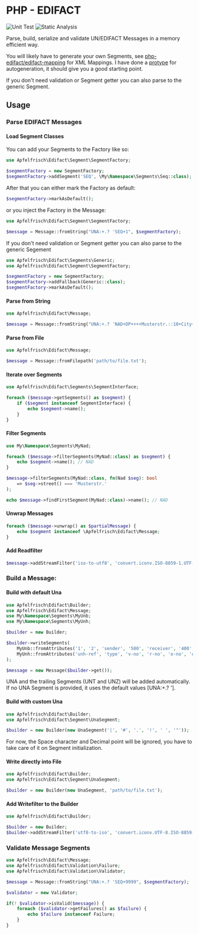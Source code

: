# PHP - EDIFACT

![Unit Test](https://github.com/Apfelfrisch/Edifact/actions/workflows/phpunit.yml/badge.svg)
![Static Analysis](https://github.com/Apfelfrisch/Edifact/actions/workflows/psalm.yml/badge.svg)

Parse, build, serialize and validate UN/EDIFACT Messages in a memory efficient way.

You will likely have to generate your own Segments, see [php-edifact/edifact-mapping](https://github.com/php-edifact/edifact-mapping) for XML Mappings. I have done a [protype](https://github.com/Apfelfrisch/ediseg-generator) for autogeneration, it should give you a good starting point.

If you don't need validation or Segment getter you can also parse to the generic Segment.

## Usage

### Parse EDIFACT Messages

#### Load Segment Classes

You can add your Segments to the Factory like so:
```php
use Apfelfrisch\Edifact\Segment\SegmentFactory;

$segmentFactory = new SegmentFactory;
$segmentFactory->addSegment('SEQ', \My\Namespace\Segments\Seq::class);

```
After that you can either mark the Factory as default:
```php
$segmentFactory->markAsDefault();
```
or you inject the Factory in the Message:
```php
use Apfelfrisch\Edifact\Segment\SegmentFactory;

$message = Message::fromString("UNA:+.? 'SEQ+1", $segmentFactory);
```

If you don't need validation or Segment getter you can also parse to the generic Segement

```php
use Apfelfrisch\Edifact\Segments\Generic;
use Apfelfrisch\Edifact\Segment\SegmentFactory;

$segmentFactory = new SegmentFactory;
$segmentFactory->addFallback(Generic::class);
$segmentFactory->markAsDefault();

```

#### Parse from String
```php
use Apfelfrisch\Edifact\Message;

$message = Message::fromString("UNA:+.? 'NAD+DP++++Musterstr.::10+City++12345+DE");
```

#### Parse from File
```php
use Apfelfrisch\Edifact\Message;

$message = Message::fromFilepath('path/to/file.txt');
```

#### Iterate over Segments
```php
use Apfelfrisch\Edifact\Segments\SegmentInterface;

foreach ($message->getSegments() as $segment) {
    if ($segment instanceof SegmentInterface) {
        echo $segment->name();
    }
}
```

#### Filter Segments
```php
use My\Namespace\Segments\MyNad;

foreach ($message->filterSegments(MyNad::class) as $segment) {
    echo $segment->name(); // NAD
}

$message->filterSegments(MyNad::class, fn(Nad $seg): bool 
    => $seg->street() === 'Musterstr.'
);

echo $message->findFirstSegment(MyNad::class)->name(); // NAD
```

#### Unwrap Messages
```php
foreach ($message->unwrap() as $partialMessage) {
    echo $segment instanceof \Apfelfrisch\Edifact\Message;
}
```

#### Add Readfilter
```php
$message->addStreamFilter('iso-to-utf8', 'convert.iconv.ISO-8859-1.UTF-8');
```


### Build a Message:

#### Build with default Una

```php
use Apfelfrisch\Edifact\Builder;
use Apfelfrisch\Edifact\Message;
use My\Namespace\Segments\MyUnb;
use My\Namespace\Segments\MyUnh;

$builder = new Builder;

$builder->writeSegments(
    MyUnb::fromAttributes('1', '2', 'sender', '500', 'receiver', '400', new DateTime('2021-01-01 12:01:01'), 'unb-ref'),
    MyUnh::fromAttributes('unh-ref', 'type', 'v-no', 'r-no', 'o-no', 'o-co')
);

$message = new Message($builder->get());
```
UNA and the trailing Segments (UNT and UNZ) will be added automatically. If no UNA Segment is provided, it uses the default values [UNA:+.? ']. 

#### Build with custom Una

```php
use Apfelfrisch\Edifact\Builder;
use Apfelfrisch\Edifact\Segment\UnaSegment;

$builder = new Builder(new UnaSegment('|', '#', '.', '!', ' ', '"'));
```
For now, the Space character and Decimal point will be ignored, you have to take care of it on Segment initialization.


#### Write directly into File

```php
use Apfelfrisch\Edifact\Builder;
use Apfelfrisch\Edifact\Segment\UnaSegment;

$builder = new Builder(new UnaSegment, 'path/to/file.txt');
```

#### Add Writefilter to the Builder
```php
use Apfelfrisch\Edifact\Builder;

$builder = new Builder;
$builder->addStreamFilter('utf8-to-iso', 'convert.iconv.UTF-8.ISO-8859-1');
```

### Validate Message Segments
```php
use Apfelfrisch\Edifact\Message;
use Apfelfrisch\Edifact\Validation\Failure;
use Apfelfrisch\Edifact\Validation\Validator;

$message = Message::fromString("UNA:+.? 'SEQ+9999", $segmentFactory);

$validator = new Validator;

if(! $validator->isValid($message)) {
    foreach ($validator->getFailures() as $failure) {
        echo $failure instanceof Failure;
    }
}

```
